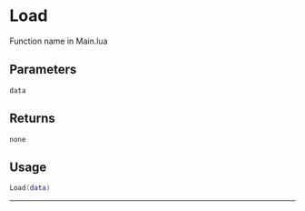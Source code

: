 # Load
Function name in Main.lua
## Parameters
`data`
## Returns
`none`
## Usage
```lua
Load(data)
```
---
